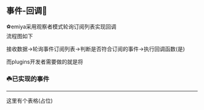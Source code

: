 ## 事件-回调🌸
⚽emiya采用观察者模式轮询订阅列表实现回调<br>
流程图如下


接收数据->轮询事件订阅列表->判断是否符合订阅的事件->执行回调函数(是)

而plugins开发者需要做的就是将


### ☘️已实现的事件
---
这里有个表格(占位)
